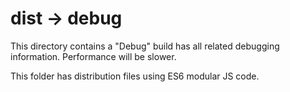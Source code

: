 # dist -> debug

This directory contains a "Debug" build has all related debugging information.  Performance will be slower.

This folder has distribution files using ES6 modular JS code.